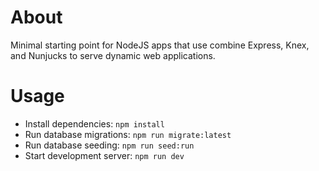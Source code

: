 # About 
Minimal starting point for NodeJS apps that use combine Express, Knex, and Nunjucks to serve dynamic web applications.

# Usage
* Install dependencies: `npm install`
* Run database migrations: `npm run migrate:latest`
* Run database seeding: `npm run seed:run`
* Start development server: `npm run dev`


